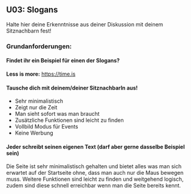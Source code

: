 ## U03: Slogans
Halte hier deine Erkenntnisse aus deiner Diskussion mit deinem Sitznachbarn fest!

### Grundanforderungen:
#### Findet ihr ein Beispiel für einen der Slogans?
**Less is more:** https://time.is

#### Tausche dich mit deinem/deiner SitznachbarIn aus!
* Sehr minimalistisch
* Zeigt nur die Zeit
* Man sieht sofort was man braucht
* Zusätzliche Funktionen sind leicht zu finden
* Vollbild Modus für Events
* Keine Werbung

#### Jeder schreibt seinen eigenen Text (darf aber gerne dasselbe Beispiel sein)
Die Seite ist sehr minimalistisch gehalten und bietet alles was man sich erwartet auf der Startseite ohne, dass man auch nur die Maus bewegen muss.
Weitere Funktionen sind leicht zu finden und weitgehend logisch, zudem sind diese schnell erreichbar wenn man die Seite bereits kennt.
